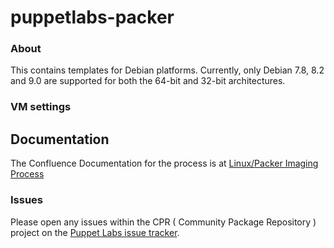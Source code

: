 # puppetlabs-packer

### About

This contains templates for Debian platforms. Currently, only Debian 7.8, 8.2 and 9.0 are supported for both the 64-bit and 32-bit architectures.

### VM settings


## Documentation

The Confluence Documentation for the process is at [Linux/Packer Imaging Process](https://confluence.puppetlabs.com/display/SRE/Linux+Image+Packer+Generation)

### Issues

Please open any issues within the CPR ( Community Package Repository ) project on the [Puppet Labs issue tracker](https://tickets.puppetlabs.com/browse/CPR).
